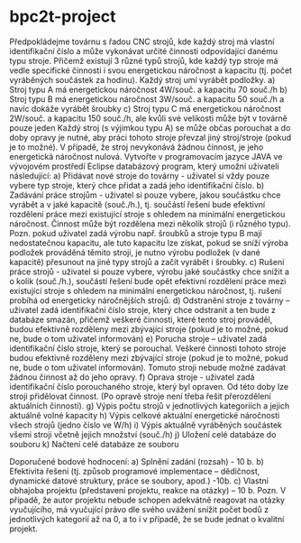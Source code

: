 # bpc2t-project
Předpokládejme továrnu s řadou CNC strojů, kde každý stroj má vlastní identifikační číslo a může vykonávat určité činnosti odpovídající danému typu stroje. Přičemž existují 3 různé typů strojů, kde každý typ stroje má vedle specifické činnosti i svou energetickou náročnost a kapacitu (tj. počet vyráběných součástek za hodinu). Každý stroj umí vyrábět podložky.
a)	Stroj typu A má energetickou náročnost 4W/souč. a kapacitu 70 souč./h
b)	Stroj typu B má energetickou náročnost 3W/souč. a kapacitu 50 souč./h a navíc dokáže vyrábět šroubky
c)	Stroj typu C má energetickou náročnost 2W/souč. a kapacitu 150 souč./h, ale kvůli své velikosti může být v továrně pouze jeden 
Každý stroj (s výjimkou typu A) se může občas porouchat a do doby opravy je nutné, aby práci tohoto stroje převzal jiný stroj/stroje (pokud je to možné). V případě, že stroj nevykonává žádnou činnost, je jeho energetická náročnost nulová.
Vytvořte v programovacím jazyce JAVA ve vývojovém prostředí Eclipse databázový program, který umožní uživateli následující:
a)	Přidávat nové stroje do továrny - uživatel si vždy pouze vybere typ stroje, který chce přidat a zadá jeho identifikační číslo.
b)	Zadávání práce strojům - uživatel si pouze vybere, jakou součástku chce vyrábět a v jaké kapacitě (souč./h.), tj. součástí řešení bude efektivní rozdělení práce mezi existující stroje s ohledem na minimální energetickou náročnost. Činnost může být rozdělena mezi několik strojů (i různého typu).
Pozn. pokud uživatel zadá výrobu např. šroubků a stroje typu B mají nedostatečnou kapacitu, ale tuto kapacitu lze získat, pokud se sníží výroba podložek prováděná těmito stroji, je nutno výrobu podložek (v dané kapacitě) přesunout na jiné typy strojů a začít vyrábět i šroubky. 
c)	Rušení práce strojů -  uživatel si pouze vybere, výrobu jaké součástky chce snížit a o kolik (souč./h.), součástí řešení bude opět efektivní rozdělení práce mezi existující stroje s ohledem na minimální energetickou náročnost, tj. rušení probíhá od energeticky náročnějších strojů.
d)	Odstranění stroje z továrny – uživatel zadá identifikační číslo stroje, který chce odstranit a ten bude z databáze smazán, přičemž veškeré činnosti, které tento stroj prováděl, budou efektivně rozděleny mezi zbývající stroje (pokud je to možné, pokud ne, bude o tom uživatel informován)
e)	Porucha stroje – uživatel zadá identifikační číslo stroje, který se porouchal. Veškeré činnosti tohoto stroje budou efektivně rozděleny mezi zbývající stroje (pokud je to možné, pokud ne, bude o tom uživatel informován). Tomuto stroji nebude možné zadávat žádnou činnost až do jeho opravy.
f)	Oprava stroje - uživatel zadá identifikační číslo porouchaného stroje, který byl opraven. Od této doby lze stroji přidělovat činnost. (Po opravě stroje není třeba řešit přerozdělení aktuálních činností).
g)	Výpis počtu strojů v jednotlivých kategoriích a jejich aktuálně volné kapacity
h)	Výpis celkové aktuální energetické náročnosti všech strojů (jedno číslo ve W/h)
i)	Výpis aktuálně vyráběných součástek všemi stroji včetně jejich množství (souč./h)
j)	Uložení celé databáze do souboru
k)	Načtení celé databáze ze souboru

Doporučené bodové hodnocení:
a)	Splnění zadání (rozsah) - 10 b.
b)	Efektivita řešení (tj. způsob programové implementace – dědičnost, dynamické datové struktury, práce se soubory, apod.) -10b.
c)	Vlastní obhajoba projektu (představení projektu, reakce na otázky) – 10 b.
Pozn. V případě, že autor projektu nebude schopen adekvátně reagovat na otázky vyučujícího, má vyučující právo dle svého uvážení snížit počet bodů z jednotlivých kategorií až na 0, a to i v případě, že se bude jednat o kvalitní projekt.
